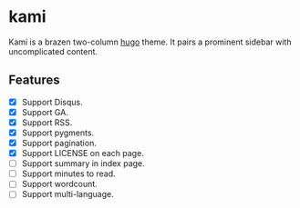 # kami

Kami is a brazen two-column [hugo](http://gohugo.io/) theme. It pairs a prominent sidebar with uncomplicated content.

## Features
- [x] Support Disqus.
- [x] Support GA.
- [x] Support RSS.
- [x] Support pygments.
- [x] Support pagination.
- [x] Support LICENSE on each page.
- [ ] Support summary in index page.
- [ ] Support minutes to read.
- [ ] Support wordcount.
- [ ] Support multi-language.
